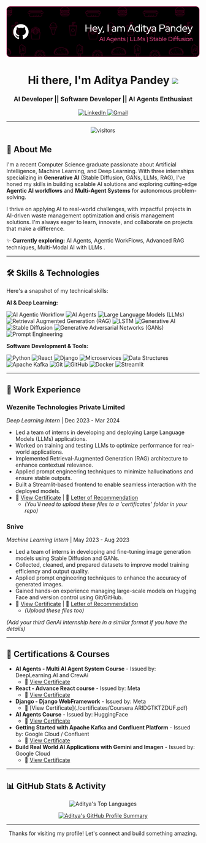 <!-- 
----------------------------------------------------------------------------
 Hi, I'm Aditya Pandey! 👋 
----------------------------------------------------------------------------
You can customize this header. Consider creating a banner image (e.g., using Canva)
with dimensions around 1200x300px or 1500x500px and upload it to your repository.
Then replace 'YOUR_BANNER_IMAGE_URL.jpg' with its path.
Example: ![My Banner](./assets/banner.gif) if you put it in an 'assets' folder.
----------------------------------------------------------------------------
-->
<p align="center">
  <a href="https://github.com/AdityaPandey4"> <!-- Replace YOUR_GITHUB_USERNAME -->
    <img src="./assest/github-header-image (3).png" alt="Aditya Pandey - AI Developer Banner" width="800"/>
  </a>
</p>

<h1 align="center">
  Hi there, I'm Aditya Pandey <img src="https://media.giphy.com/media/hvRJCLFzcasrR4ia7z/giphy.gif" width="30px"/>
</h1>
<h3 align="center">AI Developer || Software Developer || AI Agents Enthusiast</h3>

<p align="center">
  <a href="https://www.linkedin.com/in/aditya-pandey4464" target="_blank">
    <img src="https://img.shields.io/badge/LinkedIn-0077B5?style=for-the-badge&logo=linkedin&logoColor=white" alt="LinkedIn"/>
  </a>
  <a href="mailto:placement.adityapandey@gmail.com">
    <img src="https://img.shields.io/badge/Gmail-D14836?style=for-the-badge&logo=gmail&logoColor=white" alt="Gmail"/>
  </a>
  <!-- Optional: Add portfolio link if you have a separate one -->
  <!-- 
  <a href="YOUR_PORTFOLIO_URL" target="_blank">
    <img src="https://img.shields.io/badge/Portfolio-255E63?style=for-the-badge&logo=About.me&logoColor=white" alt="Portfolio"/>
  </a> 
  -->
</p>

---

<p align="center">
  <img src="https://visitor-badge.laobi.icu/badge?page_id=AdityaPandey4.AdityaPandey" alt="visitors"/>
  <!-- Replace YOUR_GITHUB_USERNAME.YOUR_GITHUB_USERNAME with your actual username twice -->
</p>

## 🚀 About Me

I'm a recent Computer Science graduate passionate about Artificial Intelligence, Machine Learning, and Deep Learning. With three internships specializing in **Generative AI** (Stable Diffusion, GANs, LLMs, RAG), I've honed my skills in building scalable AI solutions and exploring cutting-edge **Agentic AI workflows** and **Multi-Agent Systems** for autonomous problem-solving.

I thrive on applying AI to real-world challenges, with impactful projects in AI-driven waste management optimization and crisis management solutions. I'm always eager to learn, innovate, and collaborate on projects that make a difference.

✨ **Currently exploring:** AI Agents, Agentic WorkFlows, Advanced RAG techniques, Multi-Modal AI with LLMs .

---

## 🛠️ Skills & Technologies

Here's a snapshot of my technical skills:

**AI & Deep Learning:**
<p>
  <img src="https://img.shields.io/badge/AI Agentic Workflow-9F7AEA?style=for-the-badge&logoColor=white" alt="AI Agentic Workflow"/>
  <img src="https://img.shields.io/badge/AI Agents-FF69B4?style=for-the-badge&logoColor=white" alt="AI Agents"/>
  <img src="https://img.shields.io/badge/Large Language Models (LLMs)-4285F4?style=for-the-badge&logoColor=white" alt="Large Language Models (LLMs)"/>
  <img src="https://img.shields.io/badge/RAG (Retrieval Augmented Generation)-8A2BE2?style=for-the-badge&logoColor=white" alt="Retrieval Augmented Generation (RAG)"/>
  <img src="https://img.shields.io/badge/LSTM-4CAF50?style=for-the-badge&logoColor=white" alt="LSTM"/>
  <img src="https://img.shields.io/badge/Generative AI-00C9B3?style=for-the-badge&logoColor=white" alt="Generative AI"/>
  <img src="https://img.shields.io/badge/Stable Diffusion-6A0DAD?style=for-the-badge&logoColor=white" alt="Stable Diffusion"/>
  <img src="https://img.shields.io/badge/GANs (Generative Adversarial Networks)-FF8C00?style=for-the-badge&logoColor=white" alt="Generative Adversarial Networks (GANs)"/>
  <img src="https://img.shields.io/badge/Prompt Engineering-778899?style=for-the-badge&logoColor=white" alt="Prompt Engineering"/>
</p>



**Software Development & Tools:**
<p>
  <img src="https://img.shields.io/badge/Python-3776AB?style=for-the-badge&logo=python&logoColor=white" alt="Python"/>
  <img src="https://img.shields.io/badge/React-61DAFB?style=for-the-badge&logo=react&logoColor=black" alt="React"/>
  <img src="https://img.shields.io/badge/Django-092E20?style=for-the-badge&logo=django&logoColor=white" alt="Django"/>
  <img src="https://img.shields.io/badge/Microservices-007396?style=for-the-badge&logoColor=white" alt="Microservices"/>
  <img src="https://img.shields.io/badge/Data Structures-232F3E?style=for-the-badge&logoColor=white" alt="Data Structures"/>
  <img src="https://img.shields.io/badge/Apache Kafka-231F20?style=for-the-badge&logo=apachekafka&logoColor=white" alt="Apache Kafka"/>
  <img src="https://img.shields.io/badge/Git-F05032?style=for-the-badge&logo=git&logoColor=white" alt="Git"/>
  <img src="https://img.shields.io/badge/GitHub-181717?style=for-the-badge&logo=github&logoColor=white" alt="GitHub"/>
  <img src="https://img.shields.io/badge/Docker-2496ED?style=for-the-badge&logo=docker&logoColor=white" alt="Docker"/>
  <img src="https://img.shields.io/badge/Streamlit-FF4B4B?style=for-the-badge&logo=streamlit&logoColor=white" alt="Streamlit"/>
  
</p>

---

## 💼 Work Experience

### **Wezenite Technologies Private Limited**
*Deep Learning Intern* | Dec 2023 - Mar 2024
*   Led a team of interns in developing and deploying Large Language Models (LLMs) applications.
*   Worked on training and testing LLMs to optimize performance for real-world applications.
*   Implemented Retrieval-Augmented Generation (RAG) architecture to enhance contextual relevance.
*   Applied prompt engineering techniques to minimize hallucinations and ensure stable outputs.
*   Built a Streamlit-based frontend to enable seamless interaction with the deployed models.
*   📜 [View Certificate](./certificates/wezenite_certificate.pdf) | 📜 [Letter of Recommendation](./certificates/wezenite_lor.pdf)
    *   *(You'll need to upload these files to a 'certificates' folder in your repo)*

### **Snive**
*Machine Learning Intern* | May 2023 - Aug 2023
*   Led a team of interns in developing and fine-tuning image generation models using Stable Diffusion and GANs.
*   Collected, cleaned, and prepared datasets to improve model training efficiency and output quality.
*   Applied prompt engineering techniques to enhance the accuracy of generated images.
*   Gained hands-on experience managing large-scale models on Hugging Face and version control using Git/GitHub.
*   📜 [View Certificate](./certificates/snive_certificate.pdf) | 📜 [Letter of Recommendation](./certificates/snive_lor.pdf)
    *   *(Upload these files too)*

*(Add your third GenAI internship here in a similar format if you have the details)*

---

## 📜 Certifications & Courses

*   **AI Agents - Multi AI Agent System Course** - Issued by: DeepLearning.AI and CrewAi
    *   🔗 [View Certificate](./certificates/Aditya_Pandey_badge_CrewAI.pdf)
*   **React - Advance React course** - Issued by: Meta
    *   🔗 [View Certificate](./certificates/React_Certificate.pdf)
*   **Django - Django WebFramework** - Issued by: Meta
    *   🔗 [View Certificate](./certificates/Coursera ARIDGTKTZDUF.pdf)
*   **AI Agents Course** - Issued by: HuggingFace
    *   🔗 [View Certificate](./certificates/AI_agents_certificate.pdf)
*   **Getting Started with Apache Kafka and Confluent Platform** - Issued by: Google Cloud / Confluent
    *   🔗 [View Certificate](./certificates/)
*   **Build Real World AI Applications with Gemini and Imagen** - Issued by: Google Cloud
    *   🔗 [View Certificate](./certificates/build-real-world-ai-applications-with-gemini-and-im.png)

---


## 📊 GitHub Stats & Activity

<p align="center">
<!--   <img src="https://github-readme-stats.vercel.app/api?username=AdityaPandey4&show_icons=true&theme=radical&include_all_commits=true&count_private=true" alt="Aditya's GitHub Stats"/>
  <br/> -->
  <img src="https://github-readme-stats.vercel.app/api/top-langs/?username=AdityaPandey4&layout=compact&langs_count=8&theme=radical" alt="Aditya's Top Languages"/>
  <br/>
  <!-- Optional: GitHub Streak Stats -->
  <!-- <img src="https://github-readme-streak-stats.herokuapp.com/?user=YOUR_GITHUB_USERNAME&theme=radical" alt="GitHub Streak"/> -->
</p>

<!-- Optional: Display your recent GitHub activity -->

<p align="center">
  <a href="https://github.com/YOUR_GITHUB_USERNAME">
    <img src="https://github-profile-summary-cards.vercel.app/api/cards/profile-details?username=AdityaPandey4&theme=radical" alt="Aditya's GitHub Profile Summary"/>
  </a>
</p>


---

<p align="center">
  Thanks for visiting my profile! Let's connect and build something amazing.
</p>
